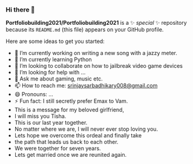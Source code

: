 ### Hi there 👋


**Portfoliobuilding2021/Portfoliobuilding2021** is a ✨ _special_ ✨ repository because its `README.md` (this file) appears on your GitHub profile.

Here are some ideas to get you started:

- 🔭 I’m currently working on writing a new song with a jazzy meter.
- 🌱 I’m currently learning Python
- 👯 I’m looking to collaborate on how to jailbreak video game devices
- 🤔 I’m looking for help with ...
- 💬 Ask me about gaming, music etc.
- 📫 How to reach me: srinjaysarbadhikary008@gmail.com
- 😄 Pronouns: ...
- ⚡ Fun fact: I still secretly prefer Emax to Vam.
- This is a message for my beloved girlfriend,
- I will miss you Tisha. 
- This is our last year together.
- No matter where we are, I will never ever stop loving you.
- Lets hope we overcome this ordeal and finally take
- the path that leads us back to each other.
- We were together for seven years. 
- Lets get married once we are reunited again.
